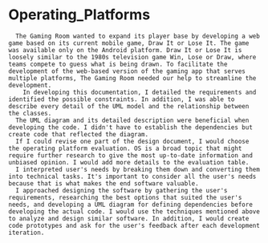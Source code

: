 # Operating_Platforms

      The Gaming Room wanted to expand its player base by developing a web game based on its current mobile game, Draw It or Lose It. The game was available only on the Android platform. Draw It or Lose It is loosely similar to the 1980s television game Win, Lose or Draw, where teams compete to guess what is being drawn. To facilitate the development of the web-based version of the gaming app that serves multiple platforms, The Gaming Room needed our help to streamline the development.
	    In developing this documentation, I detailed the requirements and identified the possible constraints. In addition, I was able to describe every detail of the UML model and the relationship between the classes. 
      The UML diagram and its detailed description were beneficial when developing the code. I didn't have to establish the dependencies but create code that reflected the diagram.
      If I could revise one part of the design document, I would choose the operating platform evaluation. OS is a broad topic that might require further research to give the most up-to-date information and unbiased opinion. I would add more details to the evaluation table. 
      I interpreted user's needs by breaking them down and converting them into technical tasks. It's important to consider all the user's needs because that is what makes the end software valuable. 
      I approached designing the software by gathering the user's requirements, researching the best options that suited the user's needs, and developing a UML diagram for defining dependencies before developing the actual code. I would use the techniques mentioned above to analyze and design similar software. In addition, I would create code prototypes and ask for the user's feedback after each development iteration.
